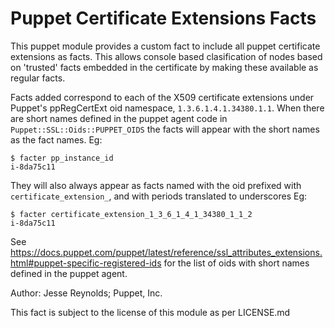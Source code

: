 # Puppet Certificate Extensions Facts

This puppet module provides a custom fact to include all puppet certificate extensions as facts. This allows console based clasification of nodes based on 'trusted' facts embedded in the certificate by making these available as regular facts.

Facts added correspond to each of the X509 certificate extensions
under Puppet's ppRegCertExt oid namespace, `1.3.6.1.4.1.34380.1.1`. When there are short names defined in
the puppet agent code in `Puppet::SSL::Oids::PUPPET_OIDS` the facts will appear with
the short names as the fact names. Eg:

```
$ facter pp_instance_id
i-8da75c11
```

They will also always appear as facts named with the oid prefixed with `certificate_extension_`, and with periods translated to underscores Eg:

```
$ facter certificate_extension_1_3_6_1_4_1_34380_1_1_2
i-8da75c11
```

See https://docs.puppet.com/puppet/latest/reference/ssl_attributes_extensions.html#puppet-specific-registered-ids for the list of oids with short names defined in the puppet agent.

Author: Jesse Reynolds; Puppet, Inc.

This fact is subject to the license of this module as per LICENSE.md

